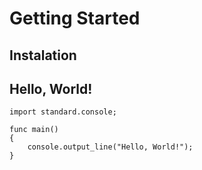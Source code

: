 # Getting Started

## Instalation

## Hello, World!
```bird
import standard.console;

func main()
{
	console.output_line("Hello, World!");
}
```